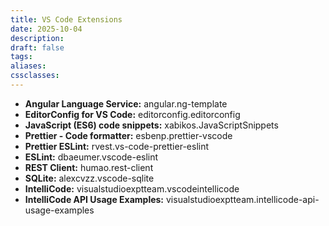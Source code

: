 ```yaml
---
title: VS Code Extensions
date: 2025-10-04
description:
draft: false
tags:
aliases:
cssclasses:
---
```


- **Angular Language Service:** angular.ng-template
- **EditorConfig for VS Code:** editorconfig.editorconfig
- **JavaScript (ES6) code snippets:** xabikos.JavaScriptSnippets
- **Prettier - Code formatter:** esbenp.prettier-vscode
- **Prettier ESLint:** rvest.vs-code-prettier-eslint
- **ESLint:** dbaeumer.vscode-eslint
- **REST Client:** humao.rest-client
- **SQLite:** alexcvzz.vscode-sqlite
- **IntelliCode:** visualstudioexptteam.vscodeintellicode
- **IntelliCode API Usage Examples:** visualstudioexptteam.intellicode-api-usage-examples

